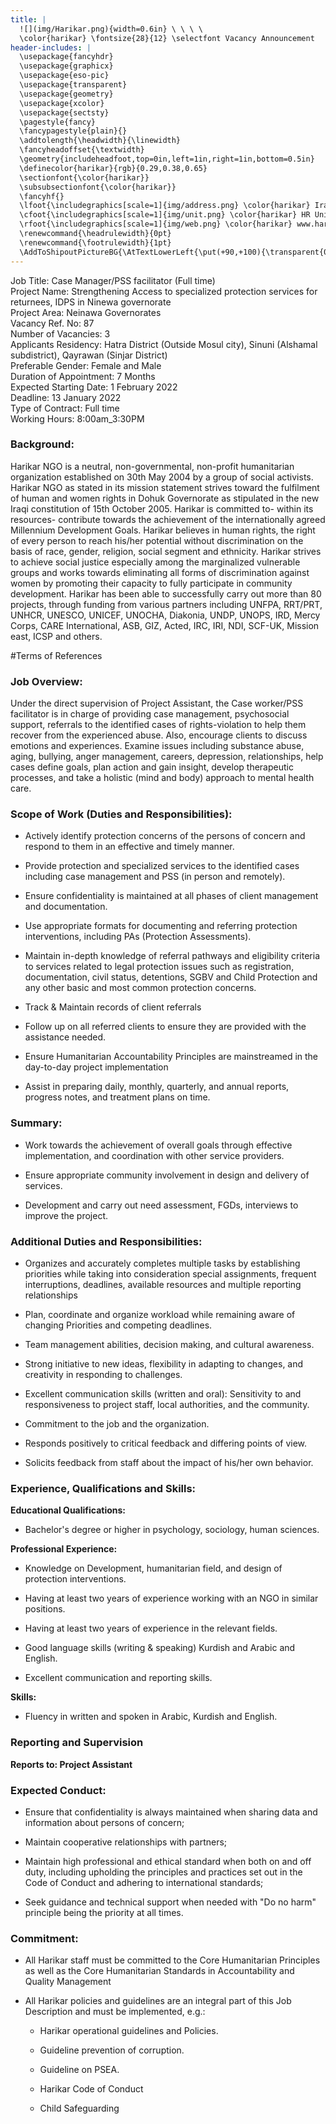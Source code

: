 ```yaml
---
title: |
  ![](img/Harikar.png){width=0.6in} \ \ \ \ 
  \color{harikar} \fontsize{28}{12} \selectfont Vacancy Announcement
header-includes: |
  \usepackage{fancyhdr}
  \usepackage{graphicx}
  \usepackage{eso-pic}
  \usepackage{transparent}
  \usepackage{geometry}
  \usepackage{xcolor}
  \usepackage{sectsty}
  \pagestyle{fancy}
  \fancypagestyle{plain}{}
  \addtolength{\headwidth}{\linewidth}
  \fancyheadoffset{\textwidth}
  \geometry{includeheadfoot,top=0in,left=1in,right=1in,bottom=0.5in}
  \definecolor{harikar}{rgb}{0.29,0.38,0.65}
  \sectionfont{\color{harikar}}
  \subsubsectionfont{\color{harikar}}
  \fancyhf{}
  \lfoot{\includegraphics[scale=1]{img/address.png} \color{harikar} Iraq-Kurdistan – Duhok \\ \ \ \ \ Medya – Str. / Australia   }
  \cfoot{\includegraphics[scale=1]{img/unit.png} \color{harikar} HR Unit \ \ \ \ \ \ \ \ \ \ \ \ \ \includegraphics[scale=1]{img/phone.png} 0751 414 8317}
  \rfoot{\includegraphics[scale=1]{img/web.png} \color{harikar} www.harikar.org}
  \renewcommand{\headrulewidth}{0pt}
  \renewcommand{\footrulewidth}{1pt}
  \AddToShipoutPictureBG{\AtTextLowerLeft{\put(+90,+100){\transparent{0.1}\includegraphics[width=4in]{img/Harikar.png}}}}
---
```


Job Title: Case Manager/PSS facilitator (Full time)  
Project Name: Strengthening Access to specialized protection services for returnees, IDPS in Ninewa governorate  
Project Area: Neinawa Governorates  
Vacancy Ref. No: 87  
Number of Vacancies: 3  
Applicants Residency: Hatra District (Outside Mosul city), Sinuni (Alshamal subdistrict), Qayrawan (Sinjar District)  
Preferable Gender: Female and Male  
Duration of Appointment: 7 Months  
Expected Starting Date: 1 February 2022  
Deadline: 13 January 2022  
Type of Contract: Full time  
Working Hours: 8:00am\_3:30PM  

### Background:

Harikar NGO is a neutral, non-governmental, non-profit humanitarian
organization established on 30th May 2004 by a group of social
activists. Harikar NGO as stated in its mission statement strives toward
the fulfilment of human and women rights in Dohuk Governorate as
stipulated in the new Iraqi constitution of 15th October 2005. Harikar
is committed to- within its resources- contribute towards the
achievement of the internationally agreed Millennium Development Goals.
Harikar believes in human rights, the right of every person to reach
his/her potential without discrimination on the basis of race, gender,
religion, social segment and ethnicity. Harikar strives to achieve
social justice especially among the marginalized vulnerable groups and
works towards eliminating all forms of discrimination against women by
promoting their capacity to fully participate in community development.
Harikar has been able to successfully carry out more than 80 projects,
through funding from various partners including UNFPA, RRT/PRT, UNHCR,
UNESCO, UNICEF, UNOCHA, Diakonia, UNDP, UNOPS, IRD, Mercy Corps, CARE
International, ASB, GIZ, Acted, IRC, IRI, NDI, SCF-UK, Mission east,
ICSP and others.

#Terms of References

### Job Overview:

Under the direct supervision of Project Assistant, the Case worker/PSS
facilitator is in charge of providing case management, psychosocial
support, referrals to the identified cases of rights-violation to help
them recover from the experienced abuse. Also, encourage clients to
discuss emotions and experiences. Examine issues including substance
abuse, aging, bullying, anger management, careers, depression,
relationships, help cases define goals, plan action and gain insight,
develop therapeutic processes, and take a holistic (mind and body)
approach to mental health care.

### Scope of Work (Duties and Responsibilities):

-   Actively identify protection concerns of the persons of concern and
    respond to them in an effective and timely manner.

-   Provide protection and specialized services to the identified cases
    including case management and PSS (in person and remotely).

-   Ensure confidentiality is maintained at all phases of client
    management and documentation.

-   Use appropriate formats for documenting and referring protection
    interventions, including PAs (Protection Assessments).

-   Maintain in-depth knowledge of referral pathways and eligibility
    criteria to services related to legal protection issues such as
    registration, documentation, civil status, detentions, SGBV and
    Child Protection and any other basic and most common protection
    concerns.

-   Track & Maintain records of client referrals

-   Follow up on all referred clients to ensure they are provided with
    the assistance needed.

-   Ensure Humanitarian Accountability Principles are mainstreamed in
    the day-to-day project implementation

-   Assist in preparing daily, monthly, quarterly, and annual reports,
    progress notes, and treatment plans on time.

### Summary:

-   Work towards the achievement of overall goals through effective
    implementation, and coordination with other service providers.

-   Ensure appropriate community involvement in design and delivery of
    services.

-   Development and carry out need assessment, FGDs, interviews to
    improve the project.


### Additional Duties and Responsibilities:


-   Organizes and accurately completes multiple tasks by establishing
    priorities while taking into consideration special assignments,
    frequent interruptions, deadlines, available resources and
    multiple reporting relationships

-   Plan, coordinate and organize workload while remaining aware of
    changing Priorities and competing deadlines.

-   Team management abilities, decision making, and cultural awareness.

-   Strong initiative to new ideas, flexibility in adapting to changes,
    and creativity in responding to challenges.

-   Excellent communication skills (written and oral): Sensitivity to
    and responsiveness to project staff, local authorities, and the
    community.

-   Commitment to the job and the organization.

-   Responds positively to critical feedback and differing points of
    view.

-   Solicits feedback from staff about the impact of his/her own
    behavior.

### Experience, Qualifications and Skills:


**Educational Qualifications:**

-   Bachelor\'s degree or higher in psychology, sociology, human
    sciences.

**Professional Experience:**

-   Knowledge on Development, humanitarian field, and design of
    protection interventions.

-   Having at least two years of experience working with an NGO in
    similar positions.

-   Having at least two years of experience in the relevant fields.

-   Good language skills (writing & speaking) Kurdish and Arabic and
    English.

-   Excellent communication and reporting skills.

**Skills:**

-   Fluency in written and spoken in Arabic, Kurdish and English.


### Reporting and Supervision 

**Reports to: Project Assistant**


### Expected Conduct:


-   Ensure that confidentiality is always maintained when sharing data
    and information about persons of concern;

-   Maintain cooperative relationships with partners;

-   Maintain high professional and ethical standard when both on and off
    duty, including upholding the principles and practices set out in
    the Code of Conduct and adhering to international standards;

-   Seek guidance and technical support when needed with "Do no harm"
    principle being the priority at all times.

### Commitment: 


-   All Harikar staff must be committed to the Core Humanitarian
    Principles as well as the Core Humanitarian Standards in
    Accountability and Quality Management

-   All Harikar policies and guidelines are an integral part of this Job
    Description and must be implemented, e.g.:

    -  Harikar operational guidelines and Policies.

    - Guideline prevention of corruption.

    - Guideline on PSEA.

    - Harikar Code of Conduct

    -  Child Safeguarding

